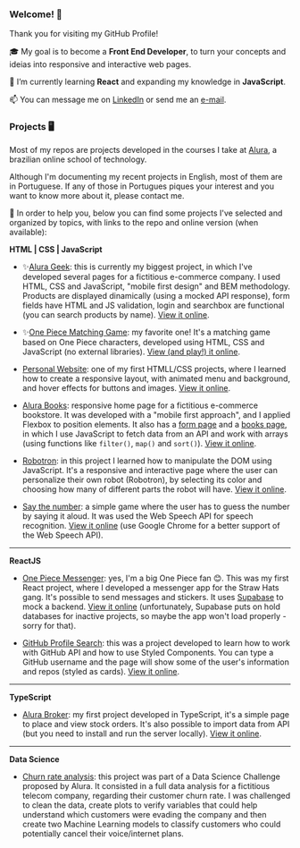 ### Welcome! 👋

Thank you for visiting my GitHub Profile! 

🎓 My goal is to become a **Front End Developer**, to turn your concepts and ideias into responsive and interactive web pages. 

🌱 I’m currently learning **React** and expanding my knowledge in **JavaScript**. 

📫 You can message me on [LinkedIn](https://www.linkedin.com/in/zingarelli/) or send me an [e-mail](mailto:zingarelli.m@gmail.com). 

### Projects 🖥️
Most of my repos are projects developed in the courses I take at [Alura](https://www.alura.com.br), a brazilian online school of technology. 

Although I'm documenting my recent projects in English, most of them are in Portuguese. If any of those in Portugues piques your interest and you want to know more about it, please contact me.

🔖 In order to help you, below you can find some projects I've selected and organized by topics, with links to the repo and online version (when available):

**HTML | CSS | JavaScript**

- ✨[Alura Geek](https://github.com/zingarelli/alurageek): this is currently my biggest project, in which I've developed several pages for a fictitious e-commerce company. I used HTML, CSS and JavaScript, "mobile first design" and BEM methodology. Products are displayed dinamically (using a mocked API response), form fields have HTML and JS validation, login and searchbox are functional (you can search products by name).  [View it online](https://zingarelli.github.io/alurageek/). 

- ✨[One Piece Matching Game](https://github.com/zingarelli/desafios-bootcamp-TQI-DIO/tree/main/JavaScript): my favorite one! It's a matching game based on One Piece characters, developed using HTML, CSS and JavaScript (no external libraries). [View (and play!) it online](https://bootcamp-tqi-dio-javascript.vercel.app).

- [Personal Website](https://github.com/zingarelli/desafios-bootcamp-TQI-DIO/tree/main/HTML_CSS): one of my first HTMLL/CSS projects, where I learned how to create a responsive layout, with animated menu and background, and hover effects for buttons and images. [View it online](https://desafios-bootcamp-tqi-dio.vercel.app). 

- [Alura Books](https://github.com/zingarelli/alura-books): responsive home page for a fictitious e-commerce bookstore. It was developed with a "mobile first approach", and I applied Flexbox to position elements. It also has a [form page](https://zingarelli.github.io/alura-books/form.html) and a [books page](https://zingarelli.github.io/alura-books/livros.html), in which I use JavaScript to fetch data from an API and work with arrays (using functions like `filter()`, `map()` and `sort()`). [View it online](https://zingarelli.github.io/alura-books/).

- [Robotron](https://github.com/zingarelli/robotron-2000): in this project I learned how to manipulate the DOM using JavaScript. It's a responsive and interactive page where the user can personalize their own robot (Robotron), by selecting its color and choosing how many of different parts the robot will have. [View it online](https://robotron2000-js-dom.vercel.app).

- [Say the number](https://github.com/zingarelli/say-the-secret-number): a simple game where the user has to guess the number by saying it aloud. It was used the Web Speech API for speech recognition. [View it online](https://zingarelli.github.io/say-the-secret-number/) (use Google Chrome for a better support of the Web Speech API).

---

**ReactJS**

- [One Piece Messenger](https://github.com/zingarelli/AluraCord-Online_Transponder_Snail): yes, I'm a big One Piece fan 😊. This was my first React project, where I developed a messenger app for the Straw Hats gang. It's possible to send messages and stickers. It uses [Supabase](https://supabase.com) to mock a backend. [View it online](https://aluracord-online-transponder-snail.vercel.app) (unfortunately, Supabase puts on hold databases for inactive projects, so maybe the app won't load properly - sorry for that). 

- [GitHub Profile Search](https://github.com/zingarelli/desafios-bootcamp-TQI-DIO/tree/main/react-js): this was a project developed to learn how to work with GitHub API and how to use Styled Components. You can type a GitHub username and the page will show some of the user's information and repos (styled as cards). [View it online](https://desafios-bootcamp-tqi-dio-ivory.vercel.app).

---

**TypeScript**

- [Alura Broker](https://github.com/zingarelli/alura-broker): my first project developed in TypeScript, it's a simple page to place and view stock orders. It's also possible to import data from API (but you need to install and run the server locally). [View it online](https://zingarelli.github.io/alura-broker/app/dist/index.html).

---

**Data Science**

- [Churn rate analysis](https://github.com/zingarelli/Alura_Voz-Data_Science_Challenge): this project was part of a Data Science Challenge proposed by Alura. It consisted in a full data analysis for a fictitious telecom company, regarding their customer churn rate. I was challenged to clean the data, create plots to verify variables that could help understand which customers were evading the company and then create two Machine Learning models to classify customers who could potentially cancel their voice/internet plans.
